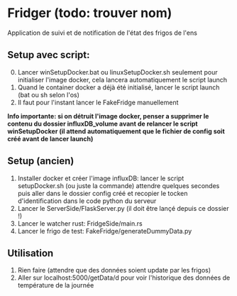 # Fridger (todo: trouver nom)
Application de suivi et de notification de l'état des frigos de l'ens

## Setup avec script:
0) Lancer winSetupDocker.bat ou linuxSetupDocker.sh seulement pour initialiser l'image docker, cela lancera automatiquement le script launch
1) Quand le container docker a déjà été initialisé, lancer le script launch (bat ou sh selon l'os)
2) Il faut pour l'instant lancer le FakeFridge manuellement

**Info importante: si on détruit l'image docker, penser a supprimer le contenu du dossier influxDB_volume avant de relancer le script winSetupDocker (il attend automatiquement que le fichier de config soit créé avant de lancer launch)**


## Setup (ancien)
1) Installer docker et créer l'image influxDB: lancer le script setupDocker.sh (ou juste la commande) attendre quelques secondes puis aller dans le dossier config créé et recopier le tocken d'identification dans le code python du serveur
2) Lancer le ServerSide/FlaskServer.py (il doit être lançé depuis ce dossier !)
3) Lancer le watcher rust: FridgeSide/main.rs
4) Lancer le frigo de test: FakeFridge/generateDummyData.py
   

## Utilisation
1) Rien faire (attendre que des données soient update par les frigos)
2) Aller sur localhost:5000/getData/d pour voir l'historique des données de température de la journée